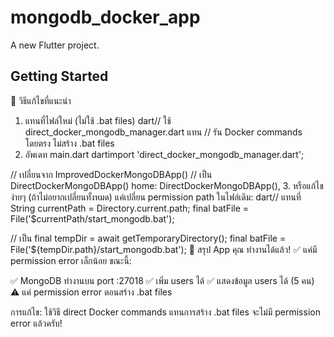 # mongodb_docker_app

A new Flutter project.

## Getting Started
🎯 วิธีแก้ไขที่แนะนำ
1. แทนที่ไฟล์ใหม่ (ไม่ใช้ .bat files)
dart// ใช้ direct_docker_mongodb_manager.dart แทน
// รัน Docker commands โดยตรง ไม่สร้าง .bat files
2. อัพเดท main.dart
dartimport 'direct_docker_mongodb_manager.dart';

// เปลี่ยนจาก ImprovedDockerMongoDBApp() 
// เป็น DirectDockerMongoDBApp()
home: DirectDockerMongoDBApp(),
3. หรือแก้ไขง่ายๆ (ถ้าไม่อยากเปลี่ยนทั้งหมด)
แค่เปลี่ยน permission path ในไฟล์เดิม:
dart// แทนที่
String currentPath = Directory.current.path;
final batFile = File('$currentPath/start_mongodb.bat');

// เป็น
final tempDir = await getTemporaryDirectory(); 
final batFile = File('${tempDir.path}/start_mongodb.bat');
🚀 สรุป
App คุณ ทำงานได้แล้ว! ✅ แค่มี permission error เล็กน้อย
ขณะนี้:

✅ MongoDB ทำงานบน port :27018
✅ เพิ่ม users ได้
✅ แสดงข้อมูล users ได้ (5 คน)
⚠️ แค่ permission error ตอนสร้าง .bat files

การแก้ไข: ใช้วิธี direct Docker commands แทนการสร้าง .bat files จะไม่มี permission error แล้วครับ!